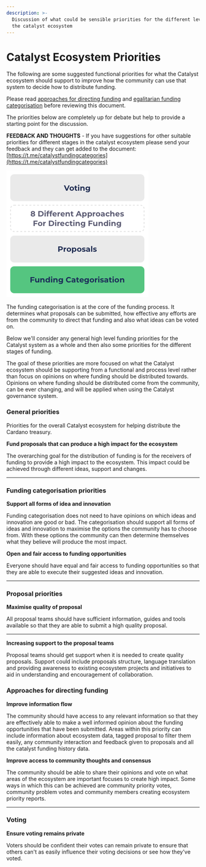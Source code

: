 ```yaml
---
description: >-
  Discussion of what could be sensible priorities for the different levels of
  the catalyst ecosystem
---
```


# Catalyst Ecosystem Priorities

The following are some suggested functional priorities for what the Catalyst ecosystem should support to improve how the community can use that system to decide how to distribute funding.

Please read [approaches for directing funding](catalyst-ecosystem-priorities.md#approaches-to-directing-funding) and [egalitarian funding categorisation](../categorisation-analysis/egalitarian-funding-categorisation.md) before reviewing this document.

The priorities below are completely up for debate but help to provide a starting point for the discussion.&#x20;



**FEEDBACK AND THOUGHTS** - If you have suggestions for other suitable priorities for different stages in the catalyst ecosystem please send your feedback and they can get added to the document: [https://t.me/catalystfundingcategories](https://t.me/catalystfundingcategories)



![Relevant funding stages that impact funding distribution](../.gitbook/assets/egalitarian-funding.png)

The funding categorisation is at the core of the funding process. It determines what proposals can be submitted, how effective any efforts are from the community to direct that funding and also what ideas can be voted on.

Below we'll consider any general high level funding priorities for the Catalyst system as a whole and then also some priorities for the different stages of funding.

The goal of these priorities are more focused on what the Catalyst ecosystem should be supporting from a functional and process level rather than focus on opinions on where funding should be distributed towards. Opinions on where funding should be distributed come from the community, can be ever changing, and will be applied when using the Catalyst governance system.



### General priorities

Priorities for the overall Catalyst ecosystem for helping distribute the Cardano treasury.



**Fund proposals that can produce a high impact for the ecosystem**

The overarching goal for the distribution of funding is for the receivers of funding to provide a high impact to the ecosystem. This impact could be achieved through different ideas, support and changes.

****

### Funding categorisation priorities

**Support all forms of idea and innovation**

Funding categorisation does not need to have opinions on which ideas and innovation are good or bad. The categorisation should support all forms of ideas and innovation to maximise the options the community has to choose from. With these options the community can then determine themselves what they believe will produce the most impact.



**Open and fair access to funding opportunities**

Everyone should have equal and fair access to funding opportunities so that they are able to execute their suggested ideas and innovation.

****

### **Proposal priorities**

**Maximise quality of proposal**

All proposal teams should have sufficient information, guides and tools available so that they are able to submit a high quality proposal.

****

**Increasing support to the proposal teams**

Proposal teams should get support when it is needed to create quality proposals. Support could include proposals structure, language translation and providing awareness to existing ecosystem projects and initiatives to aid in understanding and encouragement of collaboration.



### Approaches for directing funding

**Improve information flow**

The community should have access to any relevant information so that they are effectively able to make a well informed opinion about the funding opportunities that have been submitted. Areas within this priority can include information about ecosystem data, tagged proposal to filter them easily, any community interaction and feedback given to proposals and all the catalyst funding history data.



**Improve access to community thoughts and consensus**

The community should be able to share their opinions and vote on what areas of the ecosystem are important focuses to create high impact. Some ways in which this can be achieved are community priority votes, community problem votes and community members creating ecosystem priority reports.

****

### **Voting**

**Ensure voting remains private**

Voters should be confident their votes can remain private to ensure that others can't as easily influence their voting decisions or see how they've voted.
